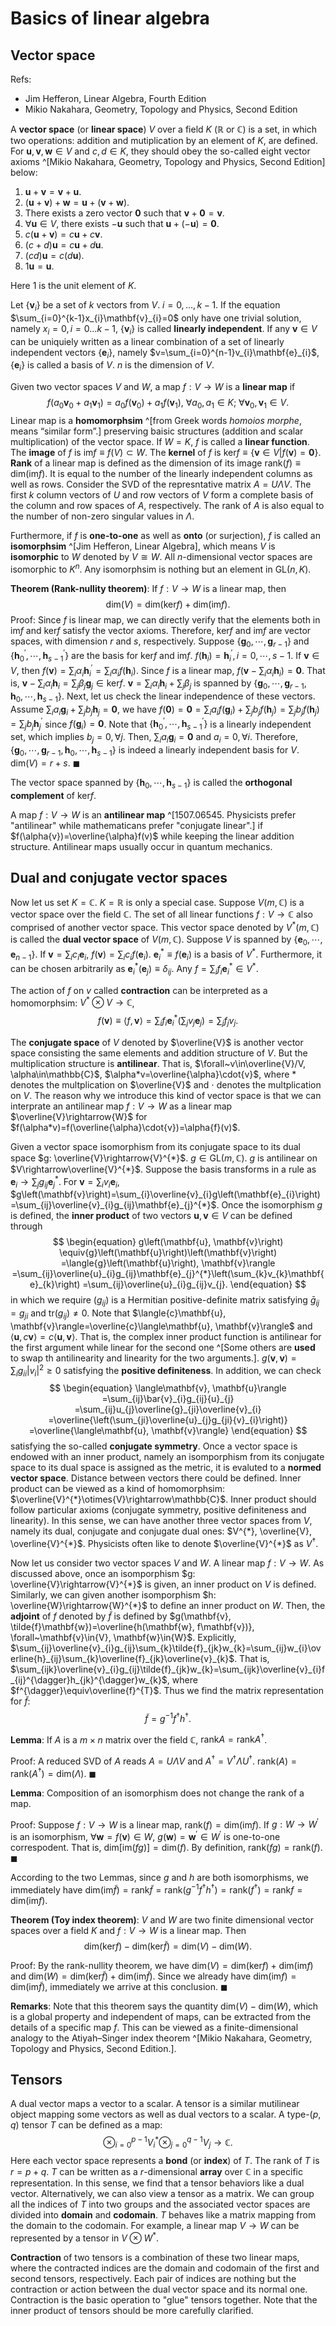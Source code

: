 # Basics of linear algebra

##  Vector space

Refs:

* Jim Hefferon, Linear Algebra, Fourth Edition
* Mikio Nakahara, Geometry, Topology and Physics, Second Edition

A **vector space** (or **linear space**) $V$ over a field $K$ $(\mathbb{R}$ or $\mathbb{C}$) is a set, in which two operations: addition and mutiplication by an element of $K$, are defined.
For $\mathbf{u}, \mathbf{v}, \mathbf{w}\in{V}$ and $c, d\in{K}$, they should obey the so-called eight vector axioms ^[Mikio Nakahara, Geometry, Topology and Physics, Second Edition] below:

1. $\mathbf{u}+\mathbf{v}=\mathbf{v}+\mathbf{u}$.
2. $(\mathbf{u}+\mathbf{v})+\mathbf{w}=\mathbf{u}+(\mathbf{v}+\mathbf{w})$.
3. There exists a zero vector $\mathbf{0}$ such that $\mathbf{v}+\mathbf{0}=\mathbf{v}$.
4. $\forall\mathbf{u}\in{V}$, there exists $-\mathbf{u}$ such that $\mathbf{u}+(-\mathbf{u})=\mathbf{0}$.
5. $c(\mathbf{u}+\mathbf{v})=c\mathbf{u}+c\mathbf{v}$.
6. $(c+d)\mathbf{u}=c\mathbf{u}+d\mathbf{u}$.
7. $(cd)\mathbf{u}=c(d\mathbf{u})$.
8. $1\mathbf{u}=\mathbf{u}$.

Here $1$ is the unit element of $K$.

Let $\{\mathbf{v}_{i}\}$ be a set of $k$ vectors from $V$.
$i=0, \dots, k-1$.
If the equation $\sum_{i=0}^{k-1}x_{i}\mathbf{v}_{i}=0$ only have one trivial solution, namely $x_{i}=0, i=0\dots{k-1}$, $\{\mathbf{v}_{i}\}$ is called **linearly independent**.
If any $\mathbf{v}\in{V}$ can be uniquiely written as a linear combination of a set of linearly independent vectors $\{\mathbf{e}_{i}\}$, namely $v=\sum_{i=0}^{n-1}v_{i}\mathbf{e}_{i}$, $\{\mathbf{e}_{i}\}$ is called a basis of $V$.
$n$ is the dimension of $V$.

Given two vector spaces $V$ and $W$, a map $f: V\to{W}$ is a **linear map** if
$$
\begin{equation}
    f(a_{0}\mathbf{v}_{0}+a_{1}\mathbf{v}_{1})
    =a_{0}f(\mathbf{v}_{0})+a_{1}f(\mathbf{v}_{1}), ~\forall{a}_{0}, a_{1}\in{K}; ~\forall\mathbf{v}_{0}, \mathbf{v}_{1}\in{V}.
\end{equation}
$$
Linear map is a **homomorphsim** ^[from Greek words *homoios morphe*, means “similar form”.] preserving baisic structures (addition and scalar multiplication) of the vector space.
If $W=K$, $f$ is called a **linear function**.
The **image** of $f$ is $\text{im}f\equiv{f}(V)\subset{W}$.
The **kernel** of $f$ is $\text{ker}f\equiv\{\mathbf{v}\in{V}\vert{f}(\mathbf{v})=\mathbf{0}\}$.
**Rank** of a linear map is defined as the dimension of its image $\text{rank}(f)\equiv\text{dim}\left(\text{im}f\right)$.
It is equal to the number of the linearly independent columns as well as rows.
Consider the SVD of the represntative matrix $A=U\Lambda{V}$.
The first $k$ column vectors of $U$ and row vectors of $V$ form a complete basis of the column and row spaces of $A$, respectively.
The rank of $A$ is also equal to the number of non-zero singular values in $\Lambda$.

Furthermore, if $f$ is **one-to-one** as well as **onto** (or surjection), $f$ is called an **isomorphsim** ^[Jim Hefferon, Linear Algebra], which means $V$ is **isomorphic** to $W$ denoted by $V\cong{W}$.
All $n$-dimensional vector spaces are isomorphic to $K^{n}$.
Any isomorphsim is nothing but an element in $\text{GL}(n, K)$.

**Theorem (Rank-nullity theorem)**:
If $f: V\rightarrow{W}$ is a linear map, then
$$
\begin{equation}
    \text{dim}\left(V\right)
    =\text{dim}\left(\text{ker}f\right)+\text{dim}\left(\text{im}f\right).
\end{equation}
$$
Proof:
Since $f$ is linear map, we can directly verify that the elements both in $\text{im}f$ and $\text{ker}f$ satisfy the vector axioms.
Therefore,  $\text{ker}f$ and $\text{im}f$ are vector spaces, with dimension $r$ and $s$, respectively.
Suppose $\left\{\mathbf{g}_{0}, \cdots, \mathbf{g}_{r-1}\right\}$ and $\left\{\mathbf{h}_{0}^{\prime}, \cdots, \mathbf{h}_{s-1}^{\prime}\right\}$ are the basis for $\text{ker}f$ and $\text{im}f$.
$f(\mathbf{h}_{i})=\mathbf{h}_{i}^{\prime}, i=0, \cdots, s-1$.
If $\mathbf{v}\in{V}$, then $f(\mathbf{v})=\sum_{i}\alpha_{i}\mathbf{h}_{i}^{\prime}=\sum_{i}\alpha_{i}f(\mathbf{h}_{i})$.
Since $f$ is a linear map, $f(\mathbf{v}-\sum_{i}\alpha_{i}\mathbf{h}_{i})=\mathbf{0}$.
That is, $\mathbf{v}-\sum_{i}\alpha_{i}\mathbf{h}_{i}=\sum_{j}\beta_{j}\mathbf{g}_{j}\in\text{ker}f$.
$\mathbf{v}=\sum_{i}\alpha_{i}\mathbf{h}_{i}+\sum_{j}\beta_{j}$ is spanned by $\left\{\mathbf{g}_{0}, \cdots, \mathbf{g}_{r-1}, \mathbf{h}_{0}, \cdots, \mathbf{h}_{s-1}\right\}$.
Next, let us check the linear independence of these vectors.
Assume $\sum_{i}a_{i}\mathbf{g}_{i}+\sum_{j}b_{j}\mathbf{h}_{j}=\mathbf{0}$, we have $f(\mathbf{0})=\mathbf{0}=\sum_{i}a_{i}f(\mathbf{g}_{i})+\sum_{j}b_{j}f(\mathbf{h}_{j})=\sum_{j}b_{j}f(\mathbf{h}_{j})=\sum_{j}b_{j}\mathbf{h}_{j}^{\prime}$ since $f(\mathbf{g}_{i})=\mathbf{0}$.
Note that $\left\{\mathbf{h}_{0}^{\prime}, \cdots, \mathbf{h}_{s-1}^{\prime}\right\}$ is a linearly independent set, which implies $b_{j}=0, \forall{j}$.
Then, $\sum_{i}a_{i}\mathbf{g}_{i}=\mathbf{0}$ and $a_{i}=0, \forall{i}$.
Therefore, $\left\{\mathbf{g}_{0}, \cdots, \mathbf{g}_{r-1}, \mathbf{h}_{0}, \cdots, \mathbf{h}_{s-1}\right\}$ is indeed a linearly independent basis for $V$.
$\text{dim}(V)=r+s$.
$\blacksquare$

The vector space spanned by $\left\{\mathbf{h}_{0}, \cdots, \mathbf{h}_{s-1}\right\}$ is called the **orthogonal complement** of $\text{ker}f$.

A map $f: V\to{W}$ is an **antilinear map** ^[1507.06545. Physicists prefer "antilinear" while mathematicans prefer "conjugate linear".] if $f(\alpha{v})=\overline{\alpha}f(v)$ while keeping the linear addition structure.
Antilinear maps usually occur in quantum mechanics.

## Dual and conjugate vector spaces

Now let us set $K=\mathbb{C}$.
$K=\mathbb{R}$ is only a special case.
Suppose $V(m, \mathbb{C})$ is a vector space over the field $\mathbb{C}$.
The set of all linear functions $f: V\to\mathbb{C}$ also comprised of another vector space.
This vector space denoted by $V^{*}(m, \mathbb{C})$ is called the **dual vector space** of $V(m, \mathbb{C})$.
Suppose $V$ is spanned by $\left\{\mathbf{e}_{0}, \cdots, \mathbf{e}_{n-1}\right\}$.
If $\mathbf{v}=\sum_{i}c_{i}\mathbf{e}_{i}$, $f(\mathbf{v})=\sum_{i}c_{i}f(\mathbf{e}_{i})$.
$\mathbf{e}_{i}^{*}\equiv{f}(\mathbf{e}_{i})$ is a basis of $V^{*}$.
Furthermore, it can be chosen arbitrarily as $\mathbf{e}_{i}^{*}(\mathbf{e}_{j})\equiv\delta_{ij}$.
Any $f=\sum_{i}f_{i}\mathbf{e}_{i}^{*}\in{V}^{*}$.

The action of $f$ on $v$ called **contraction** can be interpreted as a homomorphsim: $V^{*}\otimes{V}\to\mathbb{C}$,
$$
\begin{equation}
    f(\mathbf{v})\equiv\langle{f}, \mathbf{v}\rangle
    =\sum_{i}{f}_{i}\mathbf{e}_{i}^{*}\left(\sum_{j}v_{j}\mathbf{e}_{j}\right)
    =\sum_{j}{f}_{j}v_{j}.
\end{equation}
$$

The **conjugate space** of $V$ denoted by $\overline{V}$ is another vector space consisting the same elements and addition structure of $V$.
But the multiplication structure is **antilinear**.
That is, $\forall~v\in\overline{V}/V, \alpha\in\mathbb{C}$, $\alpha*v=\overline{\alpha}\cdot{v}$, where $*$ denotes the multplication on $\overline{V}$ and $\cdot$ denotes the multplication on $V$.
The reason why we introduce this kind of vector space is that we can interprate an antilinear map $f: V\rightarrow{W}$ as a linear map $\overline{V}\rightarrow{W}$ for $f(\alpha*v)=f(\overline{\alpha}\cdot{v})=\alpha{f}(v)$.

Given a vector space isomorphism from its conjugate space to its dual space $g: \overline{V}\rightarrow{V}^{*}$.
$g\in\text{GL}(m, \mathbb{C})$.
$g$ is antilinear on $V\rightarrow\overline{V}^{*}$.
Suppose the basis transforms in a rule as $\mathbf{e}_{i}\rightarrow\sum_{j}{g}_{ij}\mathbf{e}_{j}^{*}$.
For $\mathbf{v}=\sum_{i}v_{i}\mathbf{e}_{i}$, $g\left(\mathbf{v}\right)=\sum_{i}\overline{v}_{i}g\left(\mathbf{e}_{i}\right)=\sum_{ij}\overline{v}_{i}g_{ij}\mathbf{e}_{j}^{*}$.
Once the isomorphism $g$ is defined, the **inner product** of two vectors $\mathbf{u}, \mathbf{v}\in{V}$ can be defined through
$$
\begin{equation}
    g\left(\mathbf{u}, \mathbf{v}\right)
    \equiv{g}\left(\mathbf{u}\right)\left(\mathbf{v}\right)
    =\langle{g}\left(\mathbf{u}\right), \mathbf{v}\rangle
    =\sum_{ij}\overline{u}_{i}g_{ij}\mathbf{e}_{j}^{*}\left(\sum_{k}v_{k}\mathbf{e}_{k}\right)
    =\sum_{ij}\overline{u}_{i}g_{ij}v_{j}.
\end{equation}
$$
in which we require $(g_{ij})$ is a Hermitian positive-definite matrix satisfying $\bar{g}_{ij}=g_{ji}$ and $\text{tr}\left(g_{ij}\right)\neq{0}$.
Note that $\langle{c}\mathbf{u}, \mathbf{v}\rangle=\overline{c}\langle\mathbf{u}, \mathbf{v}\rangle$ and $\langle\mathbf{u}, c\mathbf{v}\rangle=c\langle\mathbf{u}, \mathbf{v}\rangle$.
That is, the complex inner product function is antilinear for the first argument while linear for the second one ^[Some others are **used** to swap th antilinearity and linearity for the two arguments.].
$g(\mathbf{v}, \mathbf{v})=\sum_{i}g_{ii}\vert{v}_{i}\vert^{2}\geqslant{0}$ satisfying the **positive definiteness**.
In addition, we can check
$$
\begin{equation}
   \langle\mathbf{v}, \mathbf{u}\rangle
   =\sum_{ij}\bar{v}_{i}g_{ij}{u}_{j}
   =\sum_{ij}u_{j}\overline{g}_{ji}\overline{v}_{i}
   =\overline{\left(\sum_{ji}\overline{u}_{j}g_{ji}{v}_{i}\right)}
   =\overline{\langle\mathbf{u}, \mathbf{v}\rangle}
\end{equation}
$$
satisfying the so-called **conjugate symmetry**.
Once a vector space is endowed with an inner product, namely an isomporphism from its conjugate space to its dual space is assigned as the metric, it is evaluted to a **normed vector space**.
Distance between vectors there could be defined.
Inner product can be viewed as a kind of homomorphsim: $\overline{V}^{*}\otimes{V}\rightarrow\mathbb{C}$.
Inner product should follow particular axioms (conjugate symmetry, positive definiteness and linearity).
In this sense, we can have another three vector spaces from $V$, namely its dual, conjugate and conjugate dual ones: $V^{*}, \overline{V}, \overline{V}^{*}$.
Physicists often like to denote $\overline{V}^{*}$ as $V^{\dagger}$.

Now let us consider two vector spaces $V$ and $W$.
A linear map $f: V\rightarrow{W}$.
As discussed above, once an isomporphism $g: \overline{V}\rightarrow{V}^{*}$ is given, an inner product on $V$ is defined.
Similarly, we can given another isomporphism $h: \overline{W}\rightarrow{W}^{*}$ to define an inner product on $W$.
Then, the **adjoint** of $f$ denoted by $\tilde{f}$ is defined by $g(\mathbf{v}, \tilde{f}\mathbf{w})=\overline{h(\mathbf{w}, f\mathbf{v})}, \forall~\mathbf{v}\in{V}, \mathbf{w}\in{W}$.
Explicitly,
$\sum_{ij}\overline{v}_{i}g_{ij}\sum_{k}\tilde{f}_{jk}w_{k}=\sum_{ij}w_{i}\overline{h}_{ij}\sum_{k}\overline{f}_{jk}\overline{v}_{k}$.
That is, $\sum_{ijk}\overline{v}_{i}g_{ij}\tilde{f}_{jk}w_{k}=\sum_{ijk}\overline{v}_{i}f_{ij}^{\dagger}h_{jk}^{\dagger}w_{k}$, where $f^{\dagger}\equiv\overline{f}^{T}$.
Thus we find the matrix representation for $\tilde{f}$:
$$
\begin{equation}
    \tilde{f}=g^{-1}f^{\dagger}h^{\dagger}.
\end{equation}
$$

**Lemma**:
If $A$ is a $m\times{n}$ matrix over the field $\mathbb{C}$, $\text{rank}A=\text{rank}A^{\dagger}$.

Proof:
A reduced SVD of $A$ reads $A=U\Lambda{V}$ and $A^{\dagger}=V^{\dagger}\Lambda{U}^{\dagger}$.
$\text{rank}(A)=\text{rank}(A^{\dagger})=\text{dim}(\Lambda)$.
$\blacksquare$

**Lemma**:
Composition of an isomorphism does not change the rank of a map.

Proof:
Suppose $f: V\rightarrow{W}$ is a linear map, $\text{rank}(f)=\text{dim}(\text{im}f)$.
If $g: W\rightarrow{W}^{\prime}$ is an isomorphism, $\forall{\mathbf{w}}=f(\mathbf{v})\in{W}$, $g(\mathbf{w})=\mathbf{w}^{\prime}\in{W}^{\prime}$ is one-to-one correspodent.
That is, $\text{dim}[\text{im}(fg)]=\text{dim}(f)$.
By definition, $\text{rank}(fg)=\text{rank}(f)$.
$\blacksquare$

According to the two Lemmas, since $g$ and $h$ are both isomorphisms, we immediately have $\text{dim}(\text{im}\tilde{f})=\text{rank}\tilde{f}=\text{rank}(g^{-1}f^{\dagger}h^{\dagger})=\text{rank}(f^{\dagger})=\text{rank}f=\text{dim}(\text{im}f)$.

**Theorem (Toy index theorem)**:
$V$ and $W$ are two finite dimensional vector spaces over a field $K$ and $f: V\rightarrow{W}$ is a linear map.
Then
$$
\begin{equation}
    \text{dim}\left(\text{ker}f\right)-\text{dim}\left(\text{ker}\tilde{f}\right)
    =\text{dim}\left(V\right)-\text{dim}\left(W\right).
\end{equation}
$$

Proof:
By the rank-nullity theorem, we have $\text{dim}(V)=\text{dim}(\text{ker}f)+\text{dim}(\text{im}f)$ and $\text{dim}(W)=\text{dim}(\text{ker}\tilde{f})+\text{dim}(\text{im}\tilde{f})$.
Since we already have $\text{dim}(\text{im}f)=\text{dim}(\text{im}\tilde{f})$, immediately we arrive at this conclusion.
$\blacksquare$

**Remarks**:
Note that this theorem says the quantity $\text{dim}\left(V\right)-\text{dim}\left(W\right)$, which is a global property and independent of maps, can be extracted from the details of a specific map $f$.
This can be viewed as a finite-dimensional analogy to the Atiyah–Singer index theorem ^[Mikio Nakahara, Geometry, Topology and Physics, Second Edition.]. 

## Tensors

A dual vector maps a vector to a scalar.
A tensor is a similar mutilinear object mapping some vectors as well as dual vectors to a scalar.
A type-$(p, q)$ tensor $T$ can be defined as a map:
$$
\begin{equation}
\otimes_{i=0}^{p-1}V_{i}^{*}\otimes_{j=0}^{q-1}V_{j}\rightarrow\mathbb{C}.
\end{equation}
$$
Here each vector space represents a **bond** (or **index**) of $T$.
The rank of $T$ is $r=p+q$.
$T$ can be written as a $r$-dimensional **array** over $\mathbb{C}$ in a specific representation.
In this sense, we find that a tensor behaviors like a dual vector.
Alternatively, we can also view a tensor as a matrix.
We can group all the indices of $T$ into two groups and the associated vector spaces are divided into **domain** and **codomain**.
$T$ behaves like a matrix mapping from the domain to the codomain.
For example, a linear map $V\rightarrow{W}$ can be represented by a tensor in $V\otimes{W}^{*}$.

**Contraction** of two tensors is a combination of these two linear maps, where the contracted indices are the domain and codomain of the first and second tensors, respectively.
Each pair of indices are nothing but the contraction or action between the dual vector space and its normal one.
Contraction is the basic operation to "glue" tensors together.
Note that the inner product of tensors should be more carefully clarified.

